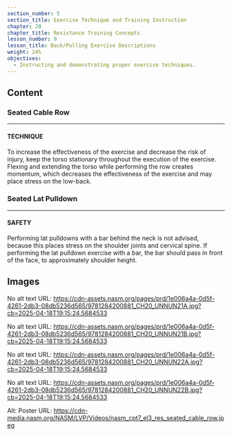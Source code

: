 ```yaml
---
section_number: 5
section_title: Exercise Technique and Training Instruction
chapter: 20
chapter_title: Resistance Training Concepts
lesson_number: 9
lesson_title: Back/Pulling Exercise Descriptions
weight: 24%
objectives:
  - Instructing and demonstrating proper exercise techniques.
---
```


## Content
### Seated Cable Row

---

#### TECHNIQUE

To increase the effectiveness of the exercise and decrease the risk of injury, keep the torso stationary throughout the execution of the exercise. Flexing and extending the torso while performing the row creates momentum, which decreases the effectiveness of the exercise and may place stress on the low-back.

### Seated Lat Pulldown

---

#### SAFETY

Performing lat pulldowns with a bar behind the neck is not advised, because this places stress on the shoulder joints and cervical spine. If performing the lat pulldown exercise with a bar, the bar should pass in front of the face, to approximately shoulder height.

## Images

No alt text
URL: https://cdn-assets.nasm.org/pages/prd/1e006a4a-0d5f-4261-2db3-08db5236d565/9781284200881_CH20_UNNUN21A.jpg?cb=2025-04-18T19:15:24.5684533

No alt text
URL: https://cdn-assets.nasm.org/pages/prd/1e006a4a-0d5f-4261-2db3-08db5236d565/9781284200881_CH20_UNNUN21B.jpg?cb=2025-04-18T19:15:24.5684533

No alt text
URL: https://cdn-assets.nasm.org/pages/prd/1e006a4a-0d5f-4261-2db3-08db5236d565/9781284200881_CH20_UNNUN22A.jpg?cb=2025-04-18T19:15:24.5684533

No alt text
URL: https://cdn-assets.nasm.org/pages/prd/1e006a4a-0d5f-4261-2db3-08db5236d565/9781284200881_CH20_UNNUN22B.jpg?cb=2025-04-18T19:15:24.5684533

Alt: Poster
URL: https://cdn-media.nasm.org/NASM/LVP/Videos/nasm_cpt7_el3_res_seated_cable_row.jpeg